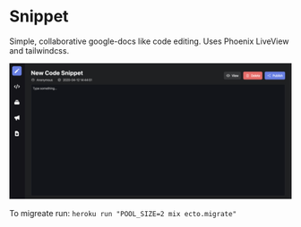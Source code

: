 # Snippet

Simple, collaborative google-docs like code editing. Uses Phoenix LiveView and
tailwindcss.

![Image of Snippet](./screenshot.png)

To migreate run: `heroku run "POOL_SIZE=2 mix ecto.migrate"`
